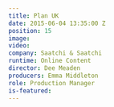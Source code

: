 ```yaml
---
title: Plan UK
date: 2015-06-04 13:35:00 Z
position: 15
image: 
video: 
company: Saatchi & Saatchi
runtime: Online Content
director: Dee Meaden
producers: Emma Middleton
role: Production Manager
is-featured: 
---
```



